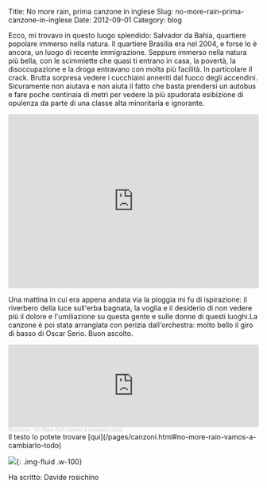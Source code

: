 Title: No more rain, prima canzone in inglese
Slug: no-more-rain-prima-canzone-in-inglese
Date: 2012-09-01
Category: blog

Ecco, mi trovavo in questo luogo splendido: Salvador da Bahia, quartiere popolare immerso nella natura. Il quartiere Brasilia era nel 2004, e forse lo è ancora, un luogo di recente immigrazione. Seppure immerso nella natura più bella, con le scimmiette che quasi ti entrano in casa, la povertà, la disoccupazione e la droga entravano con molta più facilità. In particolare il crack. Brutta sorpresa vedere i cucchiaini anneriti dal fuoco degli accendini. Sicuramente non aiutava e non aiuta il fatto che basta prendersi un autobus e fare poche centinaia di metri per vedere la più spudorata esibizione di opulenza da parte di una classe alta minoritaria e ignorante.


<iframe frameborder="0" width="100%" height="350" marginheight="0" marginwidth="0" scrolling="no" src="https://maps.google.it/maps?f=q&amp;source=s_q&amp;hl=it&amp;geocode=&amp;q=Salvador+-+Bahia,+rua+brasilia&amp;aq=&amp;sll=-12.938236,-38.354586&amp;sspn=0.00155,0.002832&amp;t=h&amp;ie=UTF8&amp;hq=&amp;hnear=R.+Bras%C3%ADlia+-+Itapu%C3%A3,+Salvador+-+Bahia,+41630-330,+Brasile&amp;z=14&amp;ll=-12.937451,-38.354702&amp;output=embed" width="425"></iframe>


Una mattina in cui era appena andata via la pioggia mi fu di ispirazione: il riverbero della luce sull'erba bagnata, la voglia e il desiderio di non vedere più il dolore e l'umiliazione su questa gente e sulle donne di questi luoghi.La canzone è poi stata arrangiata con perizia dall'orchestra: molto bello il giro di basso di Oscar Serio. Buon ascolto.
<iframe width="100%" height="166" scrolling="no" frameborder="no" allow="autoplay" src="https://w.soundcloud.com/player/?url=https%3A//api.soundcloud.com/tracks/58329213&color=ff5500"></iframe><div style="font-size: 10px; color: #cccccc;line-break: anywhere;word-break: normal;overflow: hidden;white-space: nowrap;text-overflow: ellipsis; font-family: Interstate,Lucida Grande,Lucida Sans Unicode,Lucida Sans,Garuda,Verdana,Tahoma,sans-serif;font-weight: 100;"><a href="https://soundcloud.com/davide-erdas" title="Rosichino" target="_blank" style="color: #cccccc; text-decoration: none;">Rosichino</a> · <a href="https://soundcloud.com/davide-erdas/no-more-rain" title="No More Rain (vamos a cambiarlo todo)" target="_blank" style="color: #cccccc; text-decoration: none;">No More Rain (vamos a cambiarlo todo)</a></div>
Il testo lo potete trovare [qui](/pages/canzoni.html#no-more-rain-vamos-a-cambiarlo-todo)

![](/images/fetched_images/socrates.jpeg){: .img-fluid .w-100}


Ha scritto: Davide rosichino
